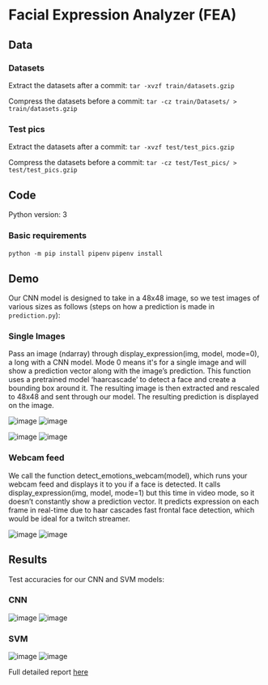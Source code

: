 # Facial Expression Analyzer (FEA)

## Data
### Datasets
Extract the datasets after a commit:
```tar -xvzf train/datasets.gzip```

Compress the datasets before a commit:
```tar -cz train/Datasets/ > train/datasets.gzip```

### Test pics
Extract the datasets after a commit:
```tar -xvzf test/test_pics.gzip```

Compress the datasets before a commit:
```tar -cz test/Test_pics/ > test/test_pics.gzip```

## Code
Python version: 3

### Basic requirements
`python -m pip install pipenv`
`pipenv install`

## Demo
Our CNN model is designed to take in a 48x48 image, so we test images of various sizes as
follows (steps on how a prediction is made in `prediction.py`):

### Single Images
Pass an image (ndarray) through display_expression(img, model, mode=0), a long
with a CNN model. Mode 0 means it's for a single image and will show a prediction vector along
with the image’s prediction. This function uses a pretrained model ‘haarcascade’ to detect a
face and create a bounding box around it. The resulting image is then extracted and rescaled to
48x48 and sent through our model. The resulting prediction is displayed on the image.

![image](https://user-images.githubusercontent.com/32078797/107105382-fcbeab00-67f3-11eb-820d-78c780a72480.png)
![image](https://user-images.githubusercontent.com/32078797/107105389-09db9a00-67f4-11eb-9139-9c5a526cc58c.png)

![image](https://user-images.githubusercontent.com/32078797/107105400-152ec580-67f4-11eb-88ac-286185a8a0b7.png)
![image](https://user-images.githubusercontent.com/32078797/107105406-1fe95a80-67f4-11eb-93ea-e2f0373ef648.png)


### Webcam feed
We call the function detect_emotions_webcam(model), which runs your webcam feed
and displays it to you if a face is detected. It calls display_expression(img, model,
mode=1) but this time in video mode, so it doesn’t constantly show a prediction vector. It
predicts expression on each frame in real-time due to haar cascades fast frontal face detection,
which would be ideal for a twitch streamer.

![image](https://user-images.githubusercontent.com/32078797/107105584-21675280-67f5-11eb-8426-84d76ff9a3d1.png)
![image](https://user-images.githubusercontent.com/32078797/107105432-3ee7ec80-67f4-11eb-8c4c-fce1e1e81615.png)

## Results
Test accuracies for our CNN and SVM models:

### CNN
![image](https://user-images.githubusercontent.com/32078797/107105604-3fcd4e00-67f5-11eb-8dbf-5c82f633f536.png)
![image](https://user-images.githubusercontent.com/32078797/107105756-e87bad80-67f5-11eb-90e9-234cfe262e12.png)

### SVM
![image](https://user-images.githubusercontent.com/32078797/107105686-86bb4380-67f5-11eb-9535-eea8d8eda7da.png)
![image](https://user-images.githubusercontent.com/32078797/107105775-fd584100-67f5-11eb-9c5d-bdba265c70c1.png)

Full detailed report [here](Final%20Report%20-%20NP%20Easy.pdf)
